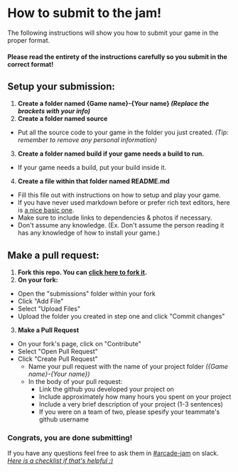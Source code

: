 # How to submit to the jam!
The following instructions will show you how to submit your game in the proper format.

#### Please read the entirety of the instructions carefully so you submit in the correct format!

## Setup your submission:
1. **Create a folder named {Game name}-{Your name} _(Replace the brackets with your info)_**
2. **Create a folder named source**
  - Put all the source code to your game in the folder you just created. _(Tip: remember to remove any personal information)_
3. **Create a folder named build if your game needs a build to run.**
  - If your game needs a build, put your build inside it.
4. **Create a file within that folder named README.md**
  - Fill this file out with instructions on how to setup and play your game. 
  - If you have never used markdown before or prefer rich text editors, here is [a nice basic one](https://mark.barelyhuman.dev/).
  - Make sure to include links to dependencies & photos if necessary.
  - Don't assume any knowledge. (Ex. Don't assume the person reading it has any knowledge of how to install your game.)

## Make a pull request:
1. **Fork this repo. You can [click here to fork it](https://github.com/hackclub/Arcade-Game-Jam/fork).**
2. **On your fork:**
- Open the "submissions" folder within your fork
- Click "Add File"
- Select "Upload Files"
- Upload the folder you created in step one and click "Commit changes"
3. **Make a Pull Request**
- On your fork's page, click on "Contribute"
- Select "Open Pull Request"
- Click "Create Pull Request"
  - Name your pull request with the name of your project folder _({Game name}-{Your name})_
  - In the body of your pull request:
    -  Link the github you developed your project on
    -  Include approximately how many hours you spent on your project
    -  Include a very brief description of your project (1-3 sentences)
    -  If you were on a team of two, please spesify your teammate's github username

### Congrats, you are done submitting!
If you have any questions feel free to ask them in [#arcade-jam](https://hackclub.slack.com/archives/C07FMS2CC5A) on slack. _[Here is a checklist if that's helpful :)](https://github.com/hackclub/Arcade-Game-Jam/blob/main/.github/PULL_REQUEST_TEMPLATE.md)_
